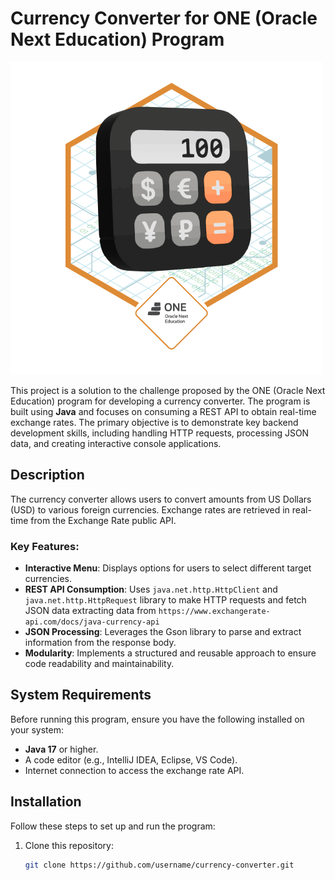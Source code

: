 # Currency Converter for ONE (Oracle Next Education) Program
![Currency Converter Banner](assets/Badge-Conversor.png)

This project is a solution to the challenge proposed by the ONE (Oracle Next Education) program for developing a currency converter. The program is built using **Java** and focuses on consuming a REST API to obtain real-time exchange rates. The primary objective is to demonstrate key backend development skills, including handling HTTP requests, processing JSON data, and creating interactive console applications.

## Description

The currency converter allows users to convert amounts from US Dollars (USD) to various foreign currencies. Exchange rates are retrieved in real-time from the Exchange Rate public API.

### Key Features:
- **Interactive Menu**: Displays options for users to select different target currencies.
- **REST API Consumption**: Uses `java.net.http.HttpClient` and `java.net.http.HttpRequest` library to make HTTP requests and fetch JSON data extracting data from `https://www.exchangerate-api.com/docs/java-currency-api`
- **JSON Processing**: Leverages the Gson library to parse and extract information from the response body.
- **Modularity**: Implements a structured and reusable approach to ensure code readability and maintainability.

## System Requirements

Before running this program, ensure you have the following installed on your system:
- **Java 17** or higher.
- A code editor (e.g., IntelliJ IDEA, Eclipse, VS Code).
- Internet connection to access the exchange rate API.

## Installation

Follow these steps to set up and run the program:

1. Clone this repository:
   ```bash
   git clone https://github.com/username/currency-converter.git
